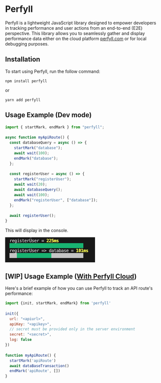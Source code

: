 # Perfyll

Perfyll is a lightweight JavaScript library designed to empower developers in tracking performance and user actions from an end-to-end (E2E) perspective. This library allows you to seamlessly gather and display performance data either on the cloud platform [perfyll.com](https://perfyll.com) or for local debugging purposes.

## Installation

To start using Perfyll, run the follow command:

```shell
npm install perfyll
```

or

```shell
yarn add perfyll
```

## Usage Example (Dev mode)

```javascript
import { startMark, endMark } from "perfyll";

async function myApiRoute() {
  const databaseQuery = async () => {
    startMark("database");
    await wait(100);
    endMark("database");
  };

  const registerUser = async () => {
    startMark("registerUser");
    await wait(20);
    await databaseQuery();
    await wait(100);
    endMark("registerUser", ["database"]);
  };

  await registerUser();
}
```

This will display in the console.

![console result](https://github.com/claudivanfilho/perfyll-js/raw/main/images/console.png)

## [WIP] Usage Example ([With Perfyll Cloud](https://perfyll.com))

Here's a brief example of how you can use Perfyll to track an API route's performance:

```javascript
import {init, startMark, endMark} from 'perfyll'

init({
  url: "<apiurl>",
  apiKey: "<apikey>",
  // secret must be provided only in the server environment
  secret: "<secret>",
  log: false
})

function myApiRoute() {
  startMark('apiRoute')
  await dataBaseTransaction()
  endMark('apiRoute', [])
}
```
